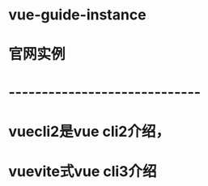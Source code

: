 # vue-guide-instance
# 官网实例

# -----------------------------
# vuecli2是vue cli2介绍，
# vuevite式vue cli3介绍
